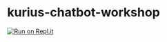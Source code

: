 # kurius-chatbot-workshop 
[![Run on Repl.it](https://repl.it/badge/github/TheFloatingString/kurius-chatbot-workshop)](https://repl.it/github/TheFloatingString/kurius-chatbot-workshop)
